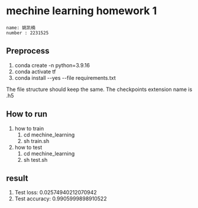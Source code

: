 # mechine learning homework 1

>
    name: 姚凯楠
    number : 2231525
>

## Preprocess

1. conda create -n python=3.9.16
2. conda activate tf
3. conda install --yes --file requirements.txt

The file structure should keep the same. The checkpoints extension name is .h5
>
    
>

## How to run

1. how to train 
   1. cd mechine_learning
   2. sh train.sh
2. how to test
   1. cd mechine_learning
   2. sh test.sh

## result 

1. Test loss: 0.02574940212070942
2. Test accuracy: 0.9905999898910522
